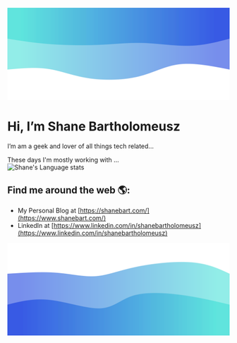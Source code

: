 ![alt text](./images/header.svg)

# Hi, I’m Shane Bartholomeusz
I’m am a geek and lover of all things tech related…

These days I'm mostly working with ...<br/>
![Shane's Language stats](https://github-readme-stats-eight-theta.vercel.app/api/top-langs/?username=sbartholomeusz&layout=compact&langs_count=8)

## Find me around the web 🌎:
- My Personal Blog at [https://shanebart.com/](https://www.shanebart.com/)
- LinkedIn at [https://www.linkedin.com/in/shanebartholomeusz](https://www.linkedin.com/in/shanebartholomeusz)

![alt text](./images/footer.svg)
